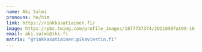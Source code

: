 ```yaml
---
name: Aki Salmi
pronouns: he/him
link: https://rinkkasatiainen.fi/
image: https://pbs.twimg.com/profile_images/1877737374/20110907at09-16-47_400x400.jpg
email: aki.salmi@iki.fi
matrix: "@rinkkasatiainen:pikaviestin.fi"
---
```


